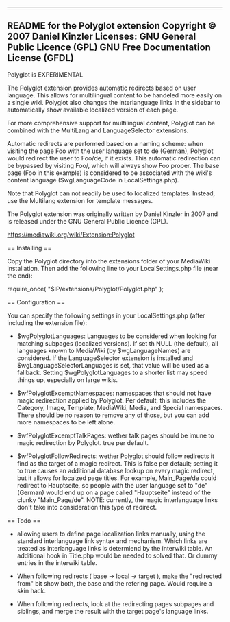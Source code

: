 --------------------------------------------------------------------------
README for the Polyglot extension
Copyright © 2007 Daniel Kinzler
Licenses: GNU General Public Licence (GPL)
          GNU Free Documentation License (GFDL)
--------------------------------------------------------------------------

Polyglot is EXPERIMENTAL

The Polyglot extension provides automatic redirects based on user language.
This allows for multilingual content to be handeled more easily on a 
single wiki. Polyglot also changes the interlanguage links in the sidebar
to automatically show available localized version of each page.

For more comprehensive support for multilingual content, Polyglot can be
combined with the MultiLang and LanguageSelector extensions.

Automatic redirects are performed based on a naming scheme: when visiting
the page Foo with the user language set to de (German), Polyglot would
redirect the user to Foo/de, if it exists. This automatic redirection can 
be bypassed by visiting Foo/, which will always show Foo proper. The base
page (Foo in this example) is considered to be associated with the wiki's
content language ($wgLanguageCode in LocalSettings.php).

Note that Polyglot can not readily be used to localized templates. Instead,
use the Multilang extension for template messages.

The Polyglot extension was originally written by Daniel Kinzler in 2007
and is released under the GNU General Public Licence (GPL).

<https://mediawiki.org/wiki/Extension:Polyglot>

== Installing ==

Copy the Polyglot directory into the extensions folder of your 
MediaWiki installation. Then add the following line to your
LocalSettings.php file (near the end):

  require_once( "$IP/extensions/Polyglot/Polyglot.php" );

== Configuration ==

You can specify the following settings in your LocalSettings.php (after
including the extension file):

* $wgPolyglotLanguages: Languages to be considered when looking for 
  matching subpages (localized versions). If set th NULL (the default),
  all languages known to MediaWiki (by $wgLanguageNames) are considered.
  If the LanguageSelector extension is installed and
  $wgLanguageSelectorLanguages is set, that value will be used as a fallback.
  Setting $wgPolyglotLanguages to a shorter list may speed things up,
  especially on large wikis.

* $wfPolyglotExcemptNamespaces: namespaces that should not have magic
  redirection applied by Polyglot. Per default, this includes the 
  Category, Image, Template, MediaWiki, Media, and Special namespaces.
  There should be no reason to remove any of those, but you can add more
  namespaces to be left alone.

* $wfPolyglotExcemptTalkPages: wether talk pages should be imune to magic
  redirection by Polyglot. true per default.

* $wfPolyglotFollowRedirects: wether Polyglot should follow redirects it find
  as the target of a magic redirect. This is false per default; setting it to
  true causes an additional database lookup on every magic redirect, but it 
  allows for locaized page titles. For example, Main_Page/de could redirect to 
  Hauptseite, so people with the user language set to "de" (German) would end 
  up on a page called "Hauptseite" instead of the clunky "Main_Page/de".
  NOTE: currently, the magic interlanguage links don't take into consideration
  this type of redirect.

== Todo ==
* allowing users to define page localization links manually, using the standard
  interlanguage link syntax and mechanism. Which links are treated as
  interlanguage links is determiend by the interwiki table. An additional hook
  in Title.php would be needed to solved that. Or dummy entries in the
  interwiki table.

* When following redirects ( base -> local -> target ), make the "redirected
  from" bit show both, the base and the refering page. Would require a skin
  hack.

* When following redirects, look at the redirecting pages subpages and
  siblings, and merge the result with the target page's language links.
